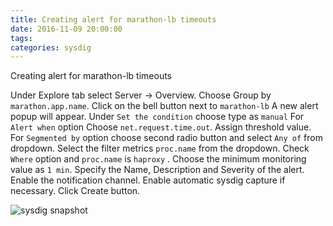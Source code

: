 ```yaml
---
title: Creating alert for marathon-lb timeouts
date: 2016-11-09 20:00:00
tags:
categories: sysdig
---
```


Creating alert for marathon-lb timeouts




Under Explore tab select Server -> Overview.
Choose Group by `marathon.app.name`.
Click on the bell button next to `marathon-lb`
A new alert popup will appear.
Under `Set the condition` choose type as `manual`
For `Alert when` option Choose `net.request.time.out`. Assign threshold value.
For `Segmented by` option choose second radio button and select `Any of` from dropdown. Select the filter metrics `proc.name` from the dropdown.
Check `Where` option and `proc.name` is `haproxy` .
Choose the minimum monitoring value as `1 min`.
Specify the Name, Description and Severity of the alert.
Enable the notification channel.
Enable automatic sysdig capture if necessary.
Click Create button.


![sysdig snapshot](/images/marathon-lb-timeouts.png)



